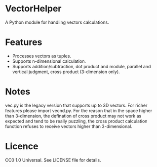 # VectorHelper
A Python module for handling vectors calculations.

# Features
* Processes vectors as tuples.
* Supports n-dimensional calculation.
* Supports addition/subtraction, dot product and module, parallel and vertical judgment, cross product (3-dimension only).

# Notes
vec.py is the legacy version that supports up to 3D vectors. For richer features please import vecnd.py.
For the reason that in the space higher than 3-dimension, the defination of cross product may not work as expected and tend to be really puzzling, the cross product calculation function refuses to receive vectors higher than 3-dimensional.

# Licence
CC0 1.0 Universal. See LICENSE file for details.
